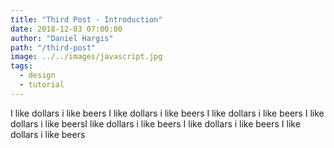 ```yaml
---
title: "Third Post - Introduction"
date: 2018-12-03 07:00:00
author: "Daniel Hargis"
path: "/third-post"
image: ../../images/javascript.jpg
tags:
  - design
  - tutorial
---
```


I like dollars i like beers I like dollars i like beers I like dollars i like beers I like dollars i like beersI like dollars i like beers
I like dollars i like beers
I like dollars i like beers

